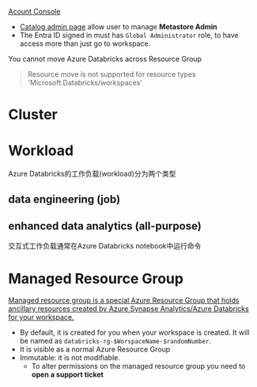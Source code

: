 [Acount Console](https://accounts.azuredatabricks.net)
- [Catalog admin page](https://accounts.azuredatabricks.net/data) allow user to manage **Metastore Admin**
- The Entra ID signed in must has `Global Administrator` role, to have access more than just go to workspace.

You cannot move Azure Databricks across Resource Group
> Resource move is not supported for resource types 'Microsoft.Databricks/workspaces'

# Cluster



# Workload
Azure Databricks的工作负载(workload)分为两个类型
## data engineering (job)

## enhanced data analytics (all-purpose)
交互式工作负载通常在Azure Databricks notebook中运行命令

# Managed Resource Group
[Managed resource group is a special Azure Resource Group that holds ancillary resources created by Azure Synapse Analytics/Azure Databricks for your workspace.](https://learn.microsoft.com/en-us/answers/questions/762405/synapseworkspace-managedrg-and-databricks-rg)
- By default, it is created for you when your workspace is created. It will be named as `databricks-rg-$WorspaceName-$randomNumber`.
- It is visible as a normal Azure Resource Group
- Immutable: it is not modifiable.
    - To alter permissions on the managed resource group you need to **open a support ticket**
